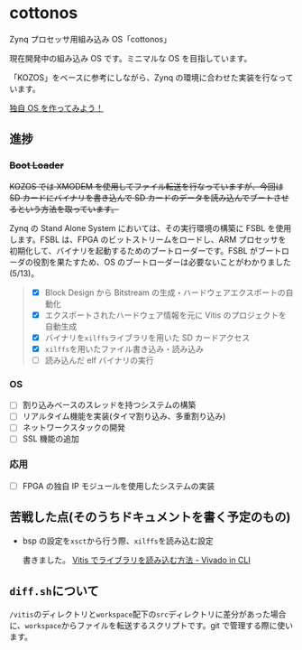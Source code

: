 # cottonos

Zynq プロセッサ用組み込み OS「cottonos」

現在開発中の組み込み OS です。ミニマルな OS を目指しています。

「KOZOS」をベースに参考にしながら、Zynq の環境に合わせた実装を行なっています。

[独自 OS を作ってみよう！](https://kozos.jp/kozos/)

## 進捗

### ~~Boot Loader~~

~~KOZOS では XMODEM を使用してファイル転送を行なっていますが、今回は SD カードにバイナリを書き込んで SD カードのデータを読み込んでブートさせるという方法を取っています。~~

Zynq の Stand Alone System においては、その実行環境の構築に FSBL を使用します。FSBL は、FPGA のビットストリームをロードし、ARM プロセッサを初期化して、バイナリを起動するためのブートローダーです。FSBL がブートローダの役割を果たすため、OS のブートローダーは必要ないことがわかりました(5/13)。

> - [x] Block Design から Bitstream の生成・ハードウェアエクスポートの自動化
> - [x] エクスポートされたハードウェア情報を元に Vitis のプロジェクトを自動生成
> - [x] バイナリを`xilffs`ライブラリを用いた SD カードアクセス
> - [x] `xilffs`を用いたファイル書き込み・読み込み
> - [ ] 読み込んだ elf バイナリの実行

### OS

- [ ] 割り込みベースのスレッドを持つシステムの構築
- [ ] リアルタイム機能を実装(タイマ割り込み、多重割り込み)
- [ ] ネットワークスタックの開発
- [ ] SSL 機能の追加

### 応用

- [ ] FPGA の独自 IP モジュールを使用したシステムの実装

## 苦戦した点(そのうちドキュメントを書く予定のもの)

- bsp の設定を`xsct`から行う際、`xilffs`を読み込む設定

  書きました。
  [Vitis でライブラリを読み込む方法 - Vivado in CLI](https://my-xilinx-docs.pages.dev/blog/xilffs-in-xsct)

## `diff.sh`について

`/vitis`のディレクトリと`workspace`配下の`src`ディレクトリに差分があった場合に、`workspace`からファイルを転送するスクリプトです。git で管理する際に使います。
